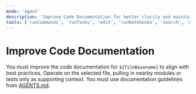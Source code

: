 ```yaml
---
mode: 'agent'
description: 'Improve Code Documentation for better clarity and maintainability.'
tools: ['runCommands', 'runTasks', 'edit', 'runNotebooks', 'search', 'new', 'Microsoft Docs/*', 'Azure MCP/search', 'context7/*', 'extensions', 'todos', 'runTests', 'runSubagent', 'usages', 'vscodeAPI', 'problems', 'changes', 'testFailure', 'openSimpleBrowser', 'fetch', 'githubRepo']
---
```

# Improve Code Documentation

You must improve the code documentation for `${fileBasename}` to align with best practices. Operate on the selected file, pulling in nearby modules or tests only as supporting context. You must use documentation guidelines from [AGENTS.md](../../AGENTS.md).
